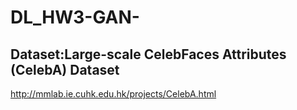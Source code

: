 # DL_HW3-GAN-

## Dataset:Large-scale CelebFaces Attributes (CelebA) Dataset

http://mmlab.ie.cuhk.edu.hk/projects/CelebA.html
